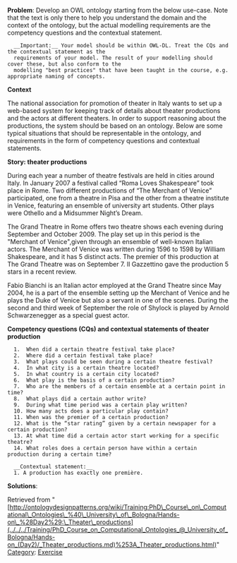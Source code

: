 __Problem__:
Develop an OWL ontology starting from the below use-case. Note that the text is only there to help you understand the domain and the context of the ontology, but the actual modelling requirements are the competency questions and the contextual statement.




```
  __Important:__ Your model should be within OWL-DL. Treat the CQs and the contextual statement as the 
  requirements of your model. The result of your modelling should cover these, but also conform to the 
  modelling "best practices" that have been taught in the course, e.g. appropriate naming of concepts.

```

  

__Context__


The national association for promotion of theater in Italy wants to set up a web-based system for keeping track of details about theater productions and the actors at different theaters. In order to support reasoning about the productions, the system should be based on an ontology. Below are some typical situations that should be representable in the ontology, and requirements in the form of competency questions and contextual statements.


  

__Story: theater productions__


During each year a number of theatre festivals are held in cities around Italy. In January 2007 a festival called “Roma Loves Shakespeare” took place in Rome. Two different productions of “The Merchant of Venice” participated, one from a theatre in Pisa and the other from a theatre institute in Venice, featuring an ensemble of university art students. Other plays were Othello and a Midsummer Night’s Dream.


The Grand Theatre in Rome offers two theatre shows each evening during September and October 2009. The play set up in this period is the "Merchant of Venice",given through an ensemble of well-known Italian actors. The Merchant of Venice was written during 1596 to 1598 by William Shakespeare, and it has 5 distinct acts. The premier of this production at The Grand Theatre was on September 7. Il Gazzettino gave the production 5 stars in a recent review.


Fabio Bianchi is an Italian actor employed at the Grand Theatre since May 2004, he is a part of the ensemble setting up the Merchant of Venice and he plays the Duke of Venice but also a servant in one of the scenes. During the second and third week of September the role of Shylock is played by Arnold Schwarzenegger as a special guest actor.


  

__Competency questions (CQs) and contextual statements of theater production__




```
  1.  When did a certain theatre festival take place?
  2.  Where did a certain festival take place?
  3.  What plays could be seen during a certain theatre festival?
  4.  In what city is a certain theatre located?
  5.  In what country is a certain city located?
  6.  What play is the basis of a certain production?
  7.  Who are the members of a certain ensemble at a certain point in time?
  8.  What plays did a certain author write?
  9.  During what time period was a certain play written?
  10. How many acts does a particular play contain?
  11. When was the premier of a certain production?
  12. What is the “star rating” given by a certain newspaper for a certain production?
  13. At what time did a certain actor start working for a specific theatre?
  14. What roles does a certain person have within a certain production during a certain time?

```


```
  __Contextual statement:__ 
  1. A production has exactly one première.

```


__Solutions__:





Retrieved from "[http://ontologydesignpatterns.org/wiki/Training:PhD\_Course\_on\_Computational\_Ontologies\_%40\_University\_of\_Bologna/Hands-on\_%28Day2%29:\_Theater\_productions](../../../Training/PhD_Course_on_Computational_Ontologies_@_University_of_Bologna/Hands-on_(Day2)/_Theater_productions.md)%253A_Theater_productions.html)"
 [Category](http://ontologydesignpatterns.org/wiki/Special:Categories "Special:Categories"): [Exercise](../../../Category/Exercise.md "Category:Exercise")